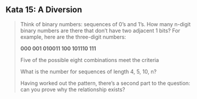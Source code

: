 ## Kata 15: A Diversion
> Think of binary numbers: sequences of 0’s and 1’s. How many n-digit binary numbers are there that don’t have two adjacent 1 bits? For example, here are the three-digit numbers:
>
> **000 001 010011 100 101110 111**
> 
> Five of the possible eight combinations meet the criteria
> 
> What is the number for sequences of length 4, 5, 10, n?
> 
> Having worked out the pattern, there’s a second part to the question: can you prove why the relationship exists?


